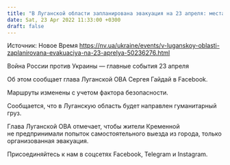 ```yaml
---
title: "В Луганской области запланирована эвакуация на 23 апреля: места сборов"
date: Sat, 23 Apr 2022 11:33:00 +0300
draft: false
---
```

Источник: Новое Время https://nv.ua/ukraine/events/v-luganskoy-oblasti-zaplanirovana-evakuaciya-na-23-aprelya-50236276.html


 Война России против Украины — главные события 23 апреля

 Об этом сообщает глава Луганской ОВА Сергея Гайдай в Facebook.

Маршруты изменены с учетом фактора безопасности.

Сообщается, что в Луганскую область будет направлен гуманитарный груз.

Глава Луганской ОВА отмечает, чтобы жители Кременной не предпринимали попыток самостоятельного выезда из города, только организованная эвакуация.

Присоединяйтесь к нам в соцсетях Facebook, Telegram и Instagram.

